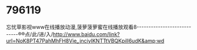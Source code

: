 # 796119
忘忧草影视www在线播放动漫,菠萝菠萝蜜在线播放观看8----------------------------®®点/此/进/入/http://www.baidu.com/link?url=NoK8PT47PahMhFH8Vie_jnciyIKNTTtVBQKpill6udK&amp;wd
